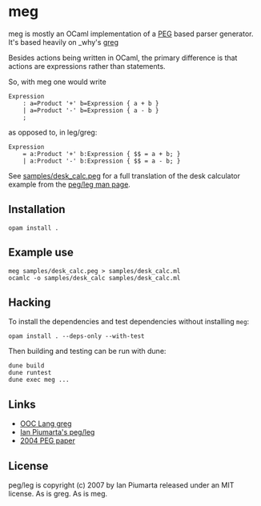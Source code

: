 # meg

meg is mostly an OCaml implementation of a
[PEG](https://pdos.csail.mit.edu/papers/parsing%3Apopl04.pdf) based parser
generator.
It's based heavily on \_why's [greg](https://github.com/whymirror/greg)

Besides actions being written in OCaml,
the primary difference is that actions are expressions
rather than statements.

So, with meg one would write
```
Expression
    : a=Product '+' b=Expression { a + b }
    | a=Product '-' b=Expression { a - b }
    ;
```
as opposed to, in leg/greg:
```
Expression
    = a:Product '+' b:Expression { $$ = a + b; }
    | a:Product '-' b:Expression { $$ = a - b; }
```

See [samples/desk_calc.peg](samples/desk_calc.peg) for a full translation
of the desk calculator example
from the [peg/leg man page](https://piumarta.com/software/peg/peg.1.html).

## Installation
```
opam install .
```

## Example use
```
meg samples/desk_calc.peg > samples/desk_calc.ml
ocamlc -o samples/desk_calc samples/desk_calc.ml
```

## Hacking
To install the dependencies and test dependencies without installing `meg`:
```
opam install . --deps-only --with-test
```

Then building and testing can be run with dune:
```
dune build
dune runtest
dune exec meg ...
```

## Links

  * [OOC Lang greg](https://github.com/ooc-lang/greg)
  * [Ian Piumarta's peg/leg](http://piumarta.com/software/peg/)
  * [2004 PEG paper](http://pdos.csail.mit.edu/papers/parsing%3Apopl04.pdf)

## License

peg/leg is copyright (c) 2007 by Ian Piumarta released under an MIT license.
As is greg. As is meg.
